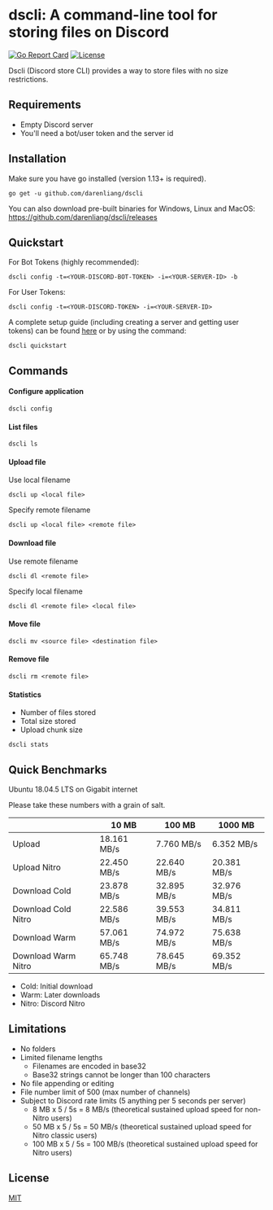 # dscli: A command-line tool for storing files on Discord

[![Go Report Card](https://goreportcard.com/badge/github.com/darenliang/dscli)](https://goreportcard.com/report/github.com/darenliang/dscli)
[![License](https://img.shields.io/github/license/darenliang/dscli)](https://github.com/darenliang/dscli/blob/master/LICENSE)

Dscli (Discord store CLI) provides a way to store files with no size restrictions.

## Requirements

* Empty Discord server
* You'll need a bot/user token and the server id

## Installation

Make sure you have go installed (version 1.13+ is required).

```
go get -u github.com/darenliang/dscli
```

You can also download pre-built binaries for Windows, Linux and MacOS: https://github.com/darenliang/dscli/releases

## Quickstart

For Bot Tokens (highly recommended):

```
dscli config -t=<YOUR-DISCORD-BOT-TOKEN> -i=<YOUR-SERVER-ID> -b
```

For User Tokens:

```
dscli config -t=<YOUR-DISCORD-TOKEN> -i=<YOUR-SERVER-ID>
```

A complete setup guide (including creating a server and getting user tokens) can be found [here](https://github.com/darenliang/dscli/blob/master/quickstart/README.md) or by using the command:

```
dscli quickstart
```

## Commands

#### Configure application

```
dscli config
```

#### List files

```
dscli ls
```

#### Upload file

Use local filename

```
dscli up <local file>
```

Specify remote filename

```
dscli up <local file> <remote file>
```

#### Download file

Use remote filename

```
dscli dl <remote file>
```

Specify local filename

```
dscli dl <remote file> <local file>
```

#### Move file

```
dscli mv <source file> <destination file>
```

#### Remove file

```
dscli rm <remote file>
```

#### Statistics

* Number of files stored
* Total size stored
* Upload chunk size

```
dscli stats
```

## Quick Benchmarks

Ubuntu 18.04.5 LTS on Gigabit internet

Please take these numbers with a grain of salt.

|                     | 10 MB         | 100 MB        | 1000 MB       |
| ------------------- | ------------- | ------------- | ------------- |
| Upload              | 18.161 MB/s   | 7.760 MB/s    | 6.352 MB/s    |
| Upload Nitro        | 22.450 MB/s   | 22.640 MB/s   | 20.381 MB/s   |
| Download Cold       | 23.878 MB/s   | 32.895 MB/s   | 32.976 MB/s   |
| Download Cold Nitro | 22.586 MB/s   | 39.553 MB/s   | 34.811 MB/s   |
| Download Warm       | 57.061 MB/s   | 74.972 MB/s   | 75.638 MB/s   |
| Download Warm Nitro | 65.748 MB/s   | 78.645 MB/s   | 69.352 MB/s   |

* Cold: Initial download
* Warm: Later downloads
* Nitro: Discord Nitro

## Limitations

* No folders
* Limited filename lengths
    * Filenames are encoded in base32
    * Base32 strings cannot be longer than 100 characters
* No file appending or editing
* File number limit of 500 (max number of channels)
* Subject to Discord rate limits (5 anything per 5 seconds per server)
    * 8 MB x 5 / 5s = 8 MB/s (theoretical sustained upload speed for non-Nitro users)
    * 50 MB x 5 / 5s = 50 MB/s (theoretical sustained upload speed for Nitro classic users)
    * 100 MB x 5 / 5s = 100 MB/s (theoretical sustained upload speed for Nitro users)

## License

[MIT](https://github.com/darenliang/dscli/blob/master/LICENSE)
